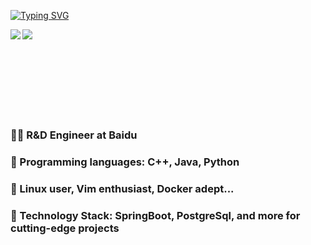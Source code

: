 [![Typing SVG](https://readme-typing-svg.herokuapp.com?pause=500&lines=Hi+there+%F0%9F%91%8B;I'm+XiaXinyu)](https://git.io/typing-svg)




<img align="left" src="https://github-readme-stats.vercel.app/api?username=Xiaxinyuuu&theme=prussian&show_icons=true&count_private=true&hide=contribs,issues" />

<img align="left" src="https://github-readme-stats.vercel.app/api/top-langs/?username=Xiaxinyuuu&layout=compact&theme=algolia&hide=html,css,JavaScript" />
<br/>
<br/>
<br/>
<br/>
<br/>
<br/>
<br/>
<br/>



### 👨‍💻 R&D Engineer at Baidu
### 🔮 Programming languages: C++, Java, Python
### 🔆 Linux user, Vim enthusiast, Docker adept...
### 🚀 Technology Stack: SpringBoot, PostgreSql, and more for cutting-edge projects
